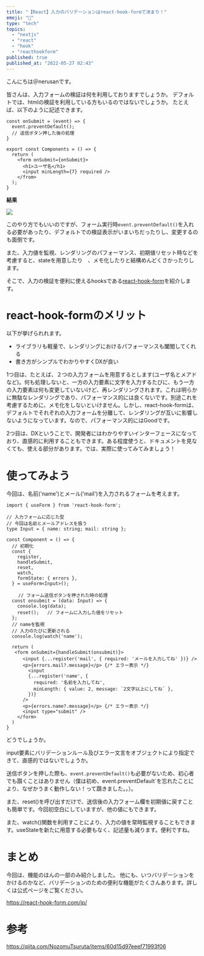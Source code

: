 ```yaml
---
title: "【React】入力のバリデーションはreact-hook-formで決まり！"
emoji: "🐒"
type: "tech"
topics:
  - "nextjs"
  - "react"
  - "hook"
  - "reacthookform"
published: true
published_at: "2022-05-27 02:43"
---
```


こんにちは＠nerusanです。

皆さんは、入力フォームの検証は何を利用しておりますでしょうか。
デフォルトでは、htmlの検証を利用している方もいるのではないでしょうか。
たとえば、以下のように記述できます。

```tsx
const onSubmit = (event) => {
  event.preventDefault();
  // 送信ボタン押した後の処理
}
  
export const Components = () => {
  return (
    <form onSubmit={onSubmit}>
      <h1>ユーザ名</h1>
      <input minLength={7} required />
    </from>
  );
}
```

**結果**

![](https://storage.googleapis.com/zenn-user-upload/4d7e7933e089-20220527.png)


このやり方でもいいのですが、フォーム実行時`event.preventDefault()`を入れる必要があったり、デフォルトでの検証表示がいまいちだったりし、変更するのも面倒です。　
 
また、入力値を監視、レンダリングのパフォーマンス、初期値リセット時などを考慮すると、stateを用意したり　、メモ化したりと結構めんどくさかったりします。

そこで、入力の検証を便利に使えるhooksである[react-hook-form](https://react-hook-form.com/jp/)を紹介します。

# react-hook-formのメリット
以下が挙げられれます。

* ライブラリも軽量で、レンダリングにおけるパフォーマンスも闔閭してくれる
* 書き方がシンプルでわかりやすくDXが良い

1つ目は、たとえば、２つの入力フォームを用意するとします(ユーザ名とメアドなど)。何も処理しないと、一方の入力要素に文字を入力するたびに、もう一方の入力要素は何も変更していないけど、再レンダリングされます。これは明らかに無駄なレンダリングであり、パフォーマンス的には良くないです。別途これを考慮するために、メモ化をしないといけません。しかし、react-hook-formは、デフォルトでそれぞれの入力フォームを分離して、レンダリングが互いに影響しないようになっています。なので、パフォーマンス的にはGoodです。

2つ目は、DXということで、開発者にはわかりやすいインターフェースになっており、直感的に利用することもできます。ある程度使うと、ドキュメントを見なくても、使える部分があります。では、実際に使ってみてみましょう！

# 使ってみよう

今回は、名前('name')とメール('mail')を入力されるフォームを考えます。

```tsx:sample.tsx
import { useForm } from 'react-hook-form';

// 入力フォームに応じた型
// 今回は名前とメールアドレスを扱う
type Input = { name: string; mail: string };

const Component = () => {
  // 初期化
  const {
    register,
    handleSubmit,
    reset,
    watch,
    formState: { errors },
  } = useForm<Input>();

　　 // フォーム送信ボタンを押された時の処理
  const onsubmit = (data: Input) => {
    console.log(data);
    reset();   // フォームに入力した値をリセット
  };
  // nameを監視
  // 入力のたびに更新される
  console.log(watch('name');
  
  return (
   <form onSubmit={handleSubmit(onsubmit)}>
      <input {...register('mail', { required: 'メールを入力してね' })} />
      <p>{errors.mail?.message}</p> {/* エラー表示 */}
        <input
        {...register('name', {
          required: '名前を入力してね',
          minLength: { value: 2, message: `2文字以上にしてね` },
        })}
      />
      <p>{errors.name?.message}</p> {/* エラー表示 */}
      <input type="submit" />
    </form>
  )
}
```

どうでしょうか。

input要素にバリデーションルール及びエラー文言をオブジェクトにより指定できて、直感的ではないでしょうか。

送信ボタンを押した際も、`event.preventDefault()`も必要がないため、初心者でも躓くことはありません（僕は初め、event.preventDefault`を忘れたことにより、なぜかうまく動作しない！って躓きました。。）。

また、reset()を呼び出すだけで、送信後の入力フォーム欄を初期値に戻すことも簡単です。今回初空白にしていますが、他の値にもできます。

また、watch()関数を利用すことにより、入力の値を常時監視することもできます。useStateを新たに用意する必要もなく、記述量も減ります。便利ですね。

# まとめ

今回は、機能のほんの一部のみ紹介しました。
他にも、いつバリデーションをかけるのかなど、バリデーションのための便利な機能がたくさんあります。詳しくは公式ページをご覧ください。

https://react-hook-form.com/jp/

# 参考

https://qiita.com/NozomuTsuruta/items/60d15d97eeef71993f06


